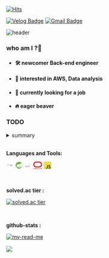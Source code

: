 [![Hits](https://hits.seeyoufarm.com/api/count/incr/badge.svg?url=https%3A%2F%2Fgithub.com%2FGoAdRider&count_bg=%231B41C3&title_bg=%23CF0A0A&icon=&icon_color=%23DD9B9B&title=hits&edge_flat=false)](https://hits.seeyoufarm.com)

[![Velog Badge](http://img.shields.io/badge/-VELOG-20c997?style=flat&link=https://velog.io/@osk3856)](https://velog.io/@osk3856)
[![Gmail Badge](https://img.shields.io/badge/Gmail-d14836?style=flat-square&logo=Gmail&logoColor=white&link=mailto:osk3856@gmail.com)](mailto:osk3856@gmail.com)

![header](https://capsule-render.vercel.app/api?type=egg&color=auto&height=300&section=header&text=SEONGKEUN%20OH&fontSize=90&animation=fadeIn&fontAlignY=38&desc=FROM%20SOUTH%20KOREA❤&descAlignY=51&descAlign=62)

### who am I ?👋

 * #### 🛠 newcomer Back-end engineer
 * #### 🧡 interested in AWS, Data analysis
 * #### 👀 currently looking for a job
 * #### 🔥  eager beaver


### TODO
<details>
  <summary>summary</summary>
  
   - [x] 백준 기초강의에 수렴하는 부분 알고리즘 시작
   - [ ] 클론코딩 - 리팩토링 개인프로젝트
  
</details>


<br/>

**Languages and Tools:**  

<code><img height="20" src="https://raw.githubusercontent.com/github/explore/80688e429a7d4ef2fca1e82350fe8e3517d3494d/topics//java/java.png"></code>
<code><img height="20" src="https://raw.githubusercontent.com/github/explore/80688e429a7d4ef2fca1e82350fe8e3517d3494d/topics/spring-boot/spring-boot.png"></code>
<code><img height="20" src="https://raw.githubusercontent.com/github/explore/5c058a388828bb5fde0bcafd4bc867b5bb3f26f3/topics/mysql/mysql.png"></code> 
<code><img height="20" src="https://github.com/GoAdRider/GoAdRider/blob/main/images/oracle.png"></code>
<code><img height="20" src="https://raw.githubusercontent.com/github/explore/80688e429a7d4ef2fca1e82350fe8e3517d3494d/topics/javascript/javascript.png"></code>

<br/>



**solved.ac tier :**

[![solved.ac tier](http://mazassumnida.wtf/api/v2/generate_badge?boj=osk3425)](https://solved.ac/osk3425)

<br/>

**github-stats :**

[![my-read-me](https://github-readme-stats.vercel.app/api?username=GoAdRider&show_icons=true&theme=radical)](https://github.com/GoAdRider/GoAdRider)


<a href="https://github.com/GoAdRider/GoAdRider">
  <img align="center" src="https://github-readme-stats.anuraghazra1.vercel.app/api/top-langs/?username=GoAdRider&layout=compact&theme=material-palenight" />
</a>

<!--
**GoAdRider/GoAdRider** is a ✨ _special_ ✨ repository because its `README.md` (this file) appears on your GitHub profile.

Here are some ideas to get you started:

- 🔭 I’m currently working on ...
- 🌱 I’m currently learning ...
- 👯 I’m looking to collaborate on ...
- 🤔 I’m looking for help with ...
- 💬 Ask me about ...
- 📫 How to reach me: ...
- 😄 Pronouns: ...
- ⚡ Fun fact: ...
-->
